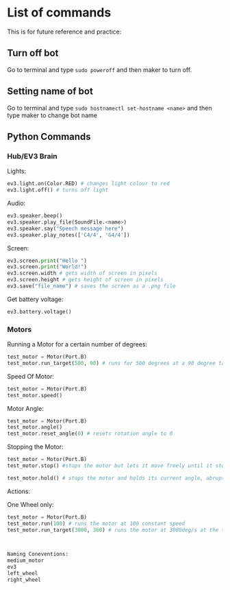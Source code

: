 # List of commands

This is for future reference and practice:

## Turn off bot
Go to terminal and type `sudo poweroff` and then maker to turn off.

## Setting name of bot
Go to terminal and type `sudo hostnamectl set-hostname <name>` and then type maker to change bot name

## Python Commands
### Hub/EV3 Brain
Lights:

```python
ev3.light.on(Color.RED) # changes light colour to red
ev3.light.off() # turns off light
```

Audio:

```python
ev3.speaker.beep()
ev3.speaker.play_file(SoundFile.<name>)
ev3.speaker.say("Speech message here")
ev3.speaker.play_notes(['C4/4', 'G4/4'])
```

Screen:

```python
ev3.screen.print("Hello ")
ev3.screen.print("World!")
ev3.screen.width # gets width of screen in pixels
ev3.screen.height # gets height of screen in pixels
ev3.save("file_name") # saves the screen as a .png file
```

Get battery voltage:

```python
ev3.battery.voltage()
```

### Motors
Running a Motor for a certain number of degrees:

```python
test_motor = Motor(Port.B)
test_motor.run_target(500, 90) # runs for 500 degrees at a 90 degree target angle
```

Speed Of Motor:

```python
test_motor = Motor(Port.B)
test_motor.speed()
```

Motor Angle:

```python
test_motor = Motor(Port.B)
test_motor.angle() 
test_motor.reset_angle(0) # resets rotation angle to 0
```

Stopping the Motor:

```python
test_motor = Motor(Port.B)
test_motor.stop() #stops the motor but lets it move freely until it stops due to friction

test_motor.hold() # stops the motor and holds its current angle, abrupt stop
```

Actions:

One Wheel only:

```python
test_motor = Motor(Port.B)
test_motor.run(100) # runs the motor at 100 constant speed
test_motor.run_target(3000, 360) # runs the motor at 3000deg/s at the target degrees of 360 (1 rotation), this should be used most of the time.
```
```python


Naming Coneventions:
medium_motor
ev3
left_wheel
right_wheel